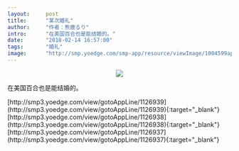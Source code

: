 ```yaml
---
layout:     post
title:      "某次婚礼"
author:     "作者：熊鹿るり"
intro:      "在美国百合也是能结婚的。"
date:       "2018-02-14 16:57:00"
tags:       "婚礼"
image:      "http://smp.yoedge.com/smp-app/resource/viewImage/1004599appline.png"
---
```

<div style="text-align: center">
<p><img src="http://smp.yoedge.com/smp-app/resource/viewImage/1004599appline.png"/></p>
</div>
<p class="post-meta">
<span>在美国百合也是能结婚的。</span>
</p>
[http://smp3.yoedge.com/view/gotoAppLine/1126939](http://smp3.yoedge.com/view/gotoAppLine/1126939){:target="_blank"}
[http://smp3.yoedge.com/view/gotoAppLine/1126938](http://smp3.yoedge.com/view/gotoAppLine/1126938){:target="_blank"}
[http://smp3.yoedge.com/view/gotoAppLine/1126937](http://smp3.yoedge.com/view/gotoAppLine/1126937){:target="_blank"}


